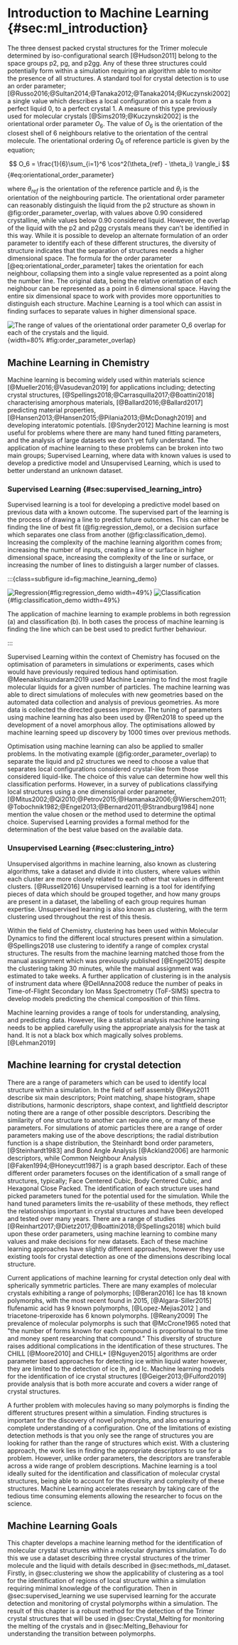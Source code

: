 # Introduction to Machine Learning {#sec:ml_introduction}

The three densest packed crystal structures for the Trimer molecule
determined by iso-configurational search [@Hudson2011]
belong to the space groups p2, pg, and p2gg.
Any of these three structures could potentially form within a simulation
requiring an algorithm able to monitor the presence of all structures.
A standard tool for crystal detection is to use an order parameter; [@Russo2016;@Sultan2014;@Tanaka2012;@Tanaka2014;@Kuczynski2002]
a single value which describes a local configuration on a scale
from a perfect liquid $0$, to a perfect crystal $1$.
A measure of this type previously used for molecular crystals [@Sims2019;@Kuczynski2002]
is the orientational order parameter $O_6$.
The value of $O_6$ is the orientation of the closest shell of 6 neighbours
relative to the orientation of the central molecule.
The orientational ordering $O_6$ of reference particle is given by the equation;

$$ O_6 = \frac{1}{6}\sum_{i=1}^6 \cos^2(\theta_{ref} - \theta_i) \rangle_i $$ {#eq:orientational_order_parameter}

where $\theta_{ref}$ is the orientation of the reference particle and
$\theta_i$ is the orientation of the neighbouring particle.
The orientational order parameter
can reasonably distinguish the liquid from the p2 structure
as shown in @fig:order_parameter_overlap,
with values above 0.90 considered crystalline,
while values below 0.90 considered liquid.
However, the overlap of the liquid with the p2 and p2gg crystals
means they can't be identified in this way.
While it is possible to develop an alternate formulation of an order parameter
to identify each of these different structures,
the diversity of structure indicates that the separation of structures
needs a higher dimensional space.
The formula for the order parameter [@eq:orientational_order_parameter]
takes the orientation for each neighbour,
collapsing them into a single value
represented as a point along the number line.
The original data,
being the relative orientation of each neighbour
can be represented as a point in 6 dimensional space.
Having the entire six dimensional space to work with
provides more opportunities to distinguish each structure.
Machine Learning is a tool which can assist in finding surfaces
to separate values in higher dimensional space.

![The range of values of the orientational order parameter $O_6$
overlap for each of the crystals and the liquid.
](../Projects/MLCrystals/figures/order_parameter_overlap.svg){width=80% #fig:order_parameter_overlap}

## Machine Learning in Chemistry

Machine learning is becoming widely used within materials science [@Mueller2016;@Vasudevan2019]
for applications including;
detecting crystal structures, [@Spellings2018;@Carrasquilla2017;@Boattini2018]
characterising amorphous materials, [@Ballard2016;@Ballard2017]
predicting material properties, [@Hansen2013;@Hansen2015;@Pilania2013;@McDonagh2019] and
developing interatomic potentials. [@Snyder2012]
Machine learning is most useful for problems
where there are many hand tuned fitting parameters,
and the analysis of large datasets we don't yet fully understand.
The application of machine learning to these problems
can be broken into two main groups;
Supervised Learning,
where data with known values is used to develop a predictive model and
Unsupervised Learning,
which is used to better understand an unknown dataset.

### Supervised Learning {#sec:supervised_learning_intro}

Supervised learning is a tool for developing a predictive model
based on previous data with a known outcome.
The supervised part of the learning
is the process of drawing a line to predict future outcomes.
This can either be finding the line of best fit (@fig:regression_demo),
or a decision surface which separates one class from another (@fig:classification_demo).
Increasing the complexity of the machine learning algorithm comes from;
increasing the number of inputs, creating a line or surface in higher dimensional space,
increasing the complexity of the line or surface, or
increasing the number of lines to distinguish a larger number of classes.

:::{class=subfigure id=fig:machine_learning_demo}

![Regression](../Projects/MLCrystals/figures/linear_regression_demo.svg){#fig:regression_demo width=49%}
![Classification](../Projects/MLCrystals/figures/clustering_demo.svg){#fig:classification_demo width=49%}

The application of machine learning to example problems in both
regression (a) and classification (b).
In both cases the process of machine learning is
finding the line which can be best used to predict further behaviour.

:::

Supervised Learning within the context of Chemistry
has focused on the optimisation of parameters in simulations or experiments,
cases which would have previously required tedious hand optimisation.
@Meenakshisundaram2019 used Machine Learning to find
the most fragile molecular liquids for a given number of particles.
The machine learning was able to direct
simulations of molecules with new geometries
based on the automated data collection and analysis of previous geometries.
As more data is collected the directed guesses improve.
The tuning of parameters using machine learning
has also been used by @Ren2018
to speed up the development of a novel amorphous alloy.
The optimisations allowed by machine learning
speed up discovery by 1000 times over previous methods.

Optimisation using machine learning can also be applied to smaller problems.
In the motivating example (@fig:order_parameter_overlap)
to separate the liquid and p2 structures
we need to choose a value that separates local configurations
considered crystal-like from those considered liquid-like.
The choice of this value can determine how well this classification performs.
However, in a survey of publications classifying local structures
using a one dimensional order parameter,
[@Mitus2002;@Qi2010;@Petrov2015;@Hamanaka2006;@Wierschem2011;@Tobochnik1982;@Engel2013;@Bernard2011;@Strandburg1984]
none mention the value chosen or the method used to determine the optimal choice.
Supervised Learning provides a formal method
for the determination of the best value
based on the available data.

### Unsupervised Learning {#sec:clustering_intro}

Unsupervised algorithms in machine learning,
also known as clustering algorithms,
take a dataset and divide it into clusters,
where values within each cluster are more closely related to each other
that values in different clusters. [@Russell2016]
Unsupervised learning is a tool for identifying pieces of data which should be grouped together,
and how many groups are present in a dataset,
the labelling of each group requires human expertise.
Unsupervised learning is also known as clustering,
with the term clustering used throughout the rest of this thesis.

Within the field of Chemistry,
clustering has been used within Molecular Dynamics
to find the different local structures present within a simulation.
@Spellings2018 use clustering to identify
a range of complex crystal structures.
The results from the machine learning matched those from
the manual assignment which was previously published [@Engel2015]
despite the clustering taking 30 minutes,
while the manual assignment was estimated to take weeks.
A further application of clustering is in the analysis of instrument data
where @DellAnna2008 reduce the number of peaks in
Time-of-Flight Secondary Ion Mass Spectrometry (ToF-SIMS) spectra
to develop models predicting the chemical composition of thin films.

Machine learning provides a range of tools
for understanding, analysing, and predicting data.
However, like a statistical analysis
machine learning needs to be applied carefully
using the appropriate analysis for the task at hand.
It is not a black box which magically solves problems. [@Lehman2019]

## Machine learning for crystal detection

There are a range of parameters which can be used
to identify local structure within a simulation.
In the field of self assembly @Keys2011 describe six main descriptors;
Point matching,
shape histogram,
shape distributions,
harmonic descriptors,
shape context, and
lightfield descriptor
noting there are a range of other possible descriptors.
Describing the similarity of one structure to another
can require one, or many of these parameters.
For simulations of atomic particles
there are a range of order parameters
making use of the above descriptions;
the radial distribution function is a shape distribution,
the Steinhardt bond order parameters, [@Steinhardt1983] and Bond Angle Analysis [@Ackland2006]
are harmonic descriptors,
while Common Neighbour Analysis [@Faken1994;@Honeycutt1987] is a graph based descriptor.
Each of these different order parameters
focuses on the identification of a small range of structures,
typically; Face Centered Cubic, Body Centered Cubic, and Hexagonal Close Packed.
The identification of each structure
uses hand picked parameters
tuned for the potential used for the simulation.
While the hand tuned parameters limits the re-usability of these methods,
they reflect the relationships important in crystal structures
and have been developed and tested over many years.
There are a range of studies [@Reinhart2017;@Dietz2017;@Boattini2018;@Spellings2018]
which build upon these order parameters,
using machine learning to combine many values
and make decisions for new datasets.
Each of these machine learning approaches have slightly different approaches,
however they use existing tools for crystal detection
as one of the dimensions describing local structure.

Current applications of machine learning for crystal detection
only deal with spherically symmetric particles.
There are many examples of molecular crystals exhibiting
a range of polymorphs; [@Beran2016]
Ice has 18 known polymorphs,
with the most recent found in 2015, [@Algara-Siller2015]
flufenamic acid has 9 known polymorphs, [@Lopez-Mejias2012 ] and
triacetone-triperoxide has 6 known polymorphs. [@Reany2009]
The prevalence of molecular polymorphs is such that @McCrone1965 noted that
"the number of forms known for each compound is proportional to
the time and money spent researching that compound."
This diversity of structure raises additional complications
in the identification of these structures.
The CHILL [@Moore2010] and CHILL+ [@Nguyen2015] algorithms
are order parameter based approaches for detecting ice within liquid water
however, they are limited to the detection of ice Ih, and Ic.
Machine learning models for the identification of ice crystal structures [@Geiger2013;@Fulford2019]
provide analysis that is both more accurate
and covers a wider range of crystal structures.

A further problem with molecules having so many polymorphs
is finding the different structures present within a simulation.
Finding structures is important for the discovery of novel polymorphs,
and also ensuring a complete understanding of a configuration.
One of the limitations of existing detection methods
is that you only see the range of structures you are looking for
rather than the range of structures which exist.
With a clustering approach,
the work lies in finding the appropriate descriptors
to use for a problem.
However, unlike order parameters,
the descriptors are transferable
across a wide range of problem descriptions.
Machine learning is a tool ideally suited
for the identification and classification
of molecular crystal structures,
being able to account for the diversity and complexity
of these structures.
Machine Learning accelerates research
by taking care of the tedious time consuming elements
allowing the researcher to focus on the science.

## Machine Learning Goals

This chapter develops a machine learning method
for the identification of molecular crystal structures
within a molecular dynamics simulation.
To do this we use a dataset describing three crystal structures
of the trimer molecule and the liquid
with details described in @sec:methods_ml_dataset.
Firstly, in @sec:clustering we show the applicability of clustering as a tool for
the identification of regions of local structure within a simulation
requiring minimal knowledge of the configuration.
Then in @sec:supervised_learning we use supervised learning
for the accurate detection and monitoring
of crystal polymorphs within a simulation.
The result of this chapter is a robust method
for the detection of the Trimer crystal structures
that will be used in @sec:Crystal_Melting
for monitoring the melting of the crystals
and in @sec:Melting_Behaviour for understanding
the transition between polymorphs.
